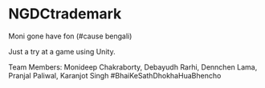 # NGDCtrademark
Moni gone have fon (#cause bengali)

Just a try at a game using Unity. 

Team Members: Monideep Chakraborty, Debayudh Rarhi, Dennchen Lama, Pranjal Paliwal, Karanjot Singh
#BhaiKeSathDhokhaHuaBhencho
